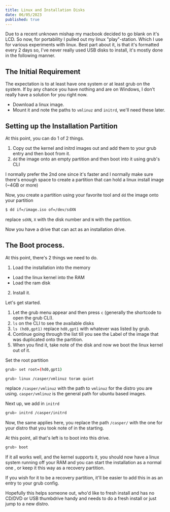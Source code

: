 ```yaml
---
title: Linux and Installation Disks
date: 06/05/2023
published: true
---
```


Due to a recent unknown mishap my macbook decided to go blank on it's LCD. So
now, for portability I pulled out my linux "play"-station. Which I use for
various experiments with linux. Best part about it, is that it's formatted every
2 days so, I've never really used USB disks to install, it's mostly done in the
following manner.

## The Initial Requirement

The expectation is to at least have one system or at least grub on the system.
If by any chance you have nothing and are on Windows, I don't really have a
solution for you right now.

- Download a linux image.
- Mount it and note the paths to `vmlinuz` and `initrd`, we'll need these later.

## Setting up the Installation Partition

At this point, you can do 1 of 2 things.

1. Copy out the kernel and initrd images out and add them to your grub entry and
   then boot from it.
2. `dd` the image onto an empty partition and then boot into it using grub's CLI

I normally prefer the 2nd one since it's faster and I normally make sure there's
enough space to create a partition that can hold a linux install image (~4GB or
more)

Now, you create a partition using your favorite tool and `dd` the image onto
your partition

```sh
$ dd if=/image.iso of=/dev/sdXN
```

replace `sdXN`, `X` with the disk number and `N` with the partition.

Now you have a drive that can act as an installation drive.

## The Boot process.

At this point, there's 2 things we need to do.

1. Load the installation into the memory

- Load the linux kernel into the RAM
- Load the ram disk

2. Install it.

Let's get started.

1. Let the grub menu appear and then press `c` (generally the shortcode to open
   the grub CLI).
2. `ls` on the CLI to see the available disks
3. `ls (hd0,gpt1)` replace `hd0,gpt1` with whatever was listed by grub.
4. Continue going through the list till you see the Label of the image that was
   duplicated onto the partition.
5. When you find it, take note of the disk and now we boot the linux kernel out
   of it.

Set the root partition

```sh
grub> set root=(hd0,gpt1)
```

```sh
grub> linux /casper/vmlinuz toram quiet
```

replace `/casper/vmlinuz` with the path to `vmlinuz` for the distro you are
using. `casper/vmlinuz` is the general path for ubuntu based images.

Next up, we add in `initrd`

```sh
grub> initrd /casper/initrd
```

Now, the same applies here, you replace the path `/casper/` with the one for
your distro that you took note of in the starting.

At this point, all that's left is to boot into this drive.

```sh
grub> boot
```

If it all works well, and the kernel supports it, you should now have a linux
system running off your RAM and you can start the installation as a normal one ,
or keep it this way as a recovery partition.

If you wish for it to be a recovery partition, it'll be easier to add this in as
an entry to your grub config.

Hopefully this helps someone out, who'd like to fresh install and has no CD/DVD
or USB thumbdrive handy and needs to do a fresh install or just jump to a new
distro.
